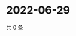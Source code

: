# 2022-06-29

共 0 条

<!-- BEGIN WEIBO -->
<!-- 最后更新时间 Wed Jun 29 2022 19:15:09 GMT+0800 (China Standard Time) -->

<!-- END WEIBO -->
